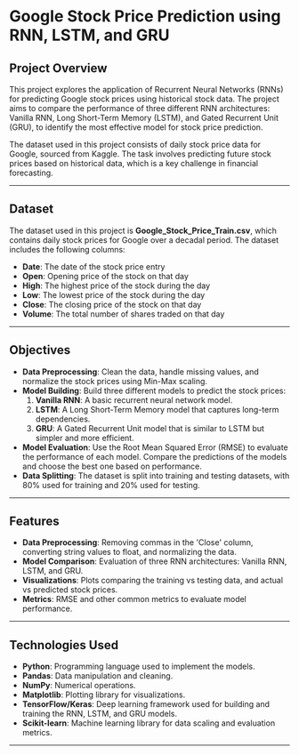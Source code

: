 # Google Stock Price Prediction using RNN, LSTM, and GRU

## Project Overview

This project explores the application of Recurrent Neural Networks (RNNs) for predicting Google stock prices using historical stock data. The project aims to compare the performance of three different RNN architectures: Vanilla RNN, Long Short-Term Memory (LSTM), and Gated Recurrent Unit (GRU), to identify the most effective model for stock price prediction.

The dataset used in this project consists of daily stock price data for Google, sourced from Kaggle. The task involves predicting future stock prices based on historical data, which is a key challenge in financial forecasting.

---

## Dataset

The dataset used in this project is **Google_Stock_Price_Train.csv**, which contains daily stock prices for Google over a decadal period. The dataset includes the following columns:

- **Date**: The date of the stock price entry
- **Open**: Opening price of the stock on that day
- **High**: The highest price of the stock during the day
- **Low**: The lowest price of the stock during the day
- **Close**: The closing price of the stock on that day
- **Volume**: The total number of shares traded on that day

---

## Objectives

- **Data Preprocessing**: Clean the data, handle missing values, and normalize the stock prices using Min-Max scaling.
- **Model Building**: Build three different models to predict the stock prices:
  1. **Vanilla RNN**: A basic recurrent neural network model.
  2. **LSTM**: A Long Short-Term Memory model that captures long-term dependencies.
  3. **GRU**: A Gated Recurrent Unit model that is similar to LSTM but simpler and more efficient.
- **Model Evaluation**: Use the Root Mean Squared Error (RMSE) to evaluate the performance of each model. Compare the predictions of the models and choose the best one based on performance.
- **Data Splitting**: The dataset is split into training and testing datasets, with 80% used for training and 20% used for testing.

---

## Features

- **Data Preprocessing**: Removing commas in the 'Close' column, converting string values to float, and normalizing the data.
- **Model Comparison**: Evaluation of three RNN architectures: Vanilla RNN, LSTM, and GRU.
- **Visualizations**: Plots comparing the training vs testing data, and actual vs predicted stock prices.
- **Metrics**: RMSE and other common metrics to evaluate model performance.

---

## Technologies Used

- **Python**: Programming language used to implement the models.
- **Pandas**: Data manipulation and cleaning.
- **NumPy**: Numerical operations.
- **Matplotlib**: Plotting library for visualizations.
- **TensorFlow/Keras**: Deep learning framework used for building and training the RNN, LSTM, and GRU models.
- **Scikit-learn**: Machine learning library for data scaling and evaluation metrics.

---

